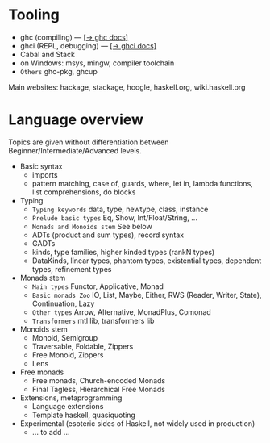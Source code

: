 # Tooling

* ghc (compiling) — [[→ ghc docs]](https://downloads.haskell.org/ghc/latest/docs/users_guide/)
* ghci (REPL, debugging) — [[→ ghci docs]](https://downloads.haskell.org/ghc/latest/docs/users_guide/ghci.html)
* Cabal and Stack
* on Windows: msys, mingw, compiler toolchain
* `Others` ghc-pkg, ghcup

Main websites: hackage, stackage, hoogle, haskell.org, wiki.haskell.org

# Language overview

Topics are given without differentiation between Beginner/Intermediate/Advanced levels.

* Basic syntax
  * imports
  * pattern matching, case of, guards, where, let in, lambda functions, list comprehensions, do blocks
* Typing
  * `Typing keywords` data, type, newtype, class, instance
  * `Prelude basic types` Eq, Show, Int/Float/String, ...
  * `Monads and Monoids stem` See below
  * ADTs (product and sum types), record syntax
  * GADTs
  * kinds, type families, higher kinded types (rankN types) 
  * DataKinds, linear types, phantom types, existential types, dependent types, refinement types
* Monads stem
  * `Main types` Functor, Applicative, Monad
  * `Basic monads Zoo` IO, List, Maybe, Either, RWS (Reader, Writer, State), Continuation, Lazy
  * `Other types` Arrow, Alternative, MonadPlus, Comonad
  * `Transformers` mtl lib, transformers lib
* Monoids stem
  * Monoid, Semigroup
  * Traversable, Foldable, Zippers
  * Free Monoid, Zippers
  * Lens
* Free monads
  * Free monads, Church-encoded Monads
  * Final Tagless, Hierarchical Free Monads 
* Extensions, metaprogramming
  * Language extensions
  * Template haskell, quasiquoting
* Experimental (esoteric sides of Haskell, not widely used in production)
  * ... to add ...
